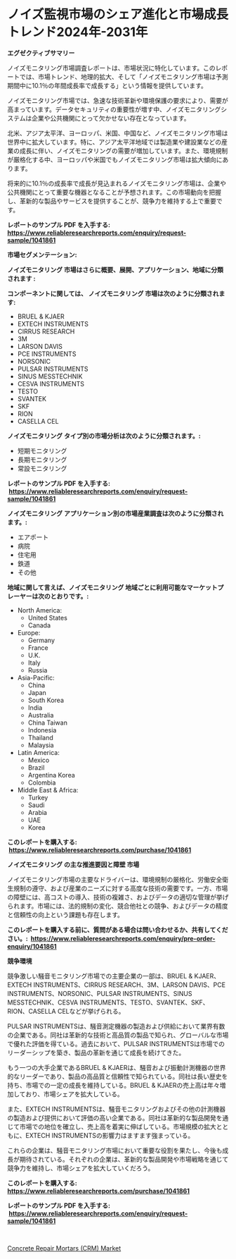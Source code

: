 <p><h1>ノイズ監視市場のシェア進化と市場成長トレンド2024年-2031年</h1></p><p><strong>エグゼクティブサマリー</strong></p>
<p><p>ノイズモニタリング市場調査レポートは、市場状況に特化しています。このレポートでは、市場トレンド、地理的拡大、そして「ノイズモニタリング市場は予測期間中に10.1％の年間成長率で成長する」という情報を提供しています。</p><p>ノイズモニタリング市場では、急速な技術革新や環境保護の要求により、需要が高まっています。データセキュリティの重要性が増す中、ノイズモニタリングシステムは企業や公共機関にとって欠かせない存在となっています。</p><p>北米、アジア太平洋、ヨーロッパ、米国、中国など、ノイズモニタリング市場は世界中に拡大しています。特に、アジア太平洋地域では製造業や建設業などの産業の成長に伴い、ノイズモニタリングの需要が増加しています。また、環境規制が厳格化する中、ヨーロッパや米国でもノイズモニタリング市場は拡大傾向にあります。</p><p>将来的に10.1％の成長率で成長が見込まれるノイズモニタリング市場は、企業や公共機関にとって重要な機器となることが予想されます。この市場動向を把握し、革新的な製品やサービスを提供することが、競争力を維持する上で重要です。</p></p>
<p><strong>レポートのサンプル PDF を入手する: <a href="https://www.reliableresearchreports.com/enquiry/request-sample/1041861">https://www.reliableresearchreports.com/enquiry/request-sample/1041861</a></strong></p>
<p><strong>市場セグメンテーション:</strong></p>
<p><strong> ノイズモニタリング 市場はさらに概要、展開、アプリケーション、地域に分類されます :</strong></p>
<p><strong>コンポーネントに関しては、 ノイズモニタリング 市場は次のように分類されます: &nbsp;</strong></p>
<p><ul><li>BRUEL & KJAER</li><li>EXTECH INSTRUMENTS</li><li>CIRRUS RESEARCH</li><li>3M</li><li>LARSON DAVIS</li><li>PCE INSTRUMENTS</li><li>NORSONIC</li><li>PULSAR INSTRUMENTS</li><li>SINUS MESSTECHNIK</li><li>CESVA INSTRUMENTS</li><li>TESTO</li><li>SVANTEK</li><li>SKF</li><li>RION</li><li>CASELLA CEL</li></ul></p>
<p><strong> ノイズモニタリング タイプ別の市場分析は次のように分類されます。:</strong></p>
<p><ul><li>短期モニタリング</li><li>長期モニタリング</li><li>常設モニタリング</li></ul></p>
<p><strong>レポートのサンプル PDF を入手する: &nbsp;<a href="https://www.reliableresearchreports.com/enquiry/request-sample/1041861">https://www.reliableresearchreports.com/enquiry/request-sample/1041861</a></strong></p>
<p><strong> ノイズモニタリング アプリケーション別の市場産業調査は次のように分類されます。:</strong></p>
<p><ul><li>エアポート</li><li>病院</li><li>住宅用</li><li>鉄道</li><li>その他</li></ul></p>
<p><strong>地域に関して言えば、ノイズモニタリング 地域ごとに利用可能なマーケットプレーヤーは次のとおりです。:</strong></p>
<p><ul>
    <li>
        North America:
        <ul>
            <li>United States</li>
            <li>Canada</li>
        </ul>
    </li>
    <li>
        Europe:
        <ul>
            <li>Germany</li>
            <li>France</li>
            <li>U.K.</li>
            <li>Italy</li>
            <li>Russia</li>
        </ul>
    </li>
    <li>
        Asia-Pacific:
        <ul>
            <li>China</li>
            <li>Japan</li>
            <li>South Korea</li>
            <li>India</li>
            <li>Australia</li>
            <li>China Taiwan</li>
            <li>Indonesia</li>
            <li>Thailand</li>
            <li>Malaysia</li>
        </ul>
    </li>
    <li>
        Latin America:
        <ul>
            <li>Mexico</li>
            <li>Brazil</li>
            <li>Argentina Korea</li>
            <li>Colombia</li>
        </ul>
    </li>
    <li>
        Middle East & Africa:
        <ul>
            <li>Turkey</li>
            <li>Saudi</li>
            <li>Arabia</li>
            <li>UAE</li>
            <li>Korea</li>
        </ul>
    </li>
    </ul></p>
<p><strong>このレポートを購入する: &nbsp;<a href="https://www.reliableresearchreports.com/purchase/1041861">https://www.reliableresearchreports.com/purchase/1041861</a></strong></p>
<p><strong>ノイズモニタリング の主な推進要因と障壁 市場</strong></p>
<p><p>ノイズモニタリング市場の主要なドライバーは、環境規制の厳格化、労働安全衛生規制の遵守、および産業のニーズに対する高度な技術の需要です。一方、市場の障壁には、高コストの導入、技術の複雑さ、およびデータの適切な管理が挙げられます。市場には、法的規制の変化、競合他社との競争、およびデータの精度と信頼性の向上という課題も存在します。</p></p>
<p><strong>このレポートを購入する前に、質問がある場合は問い合わせるか、共有してください。:&nbsp; <a href="https://www.reliableresearchreports.com/enquiry/pre-order-enquiry/1041861">https://www.reliableresearchreports.com/enquiry/pre-order-enquiry/1041861</a></strong></p>
<p><strong>競争環境</strong></p>
<p><p>競争激しい騒音モニタリング市場での主要企業の一部は、BRUEL & KJAER、EXTECH INSTRUMENTS、CIRRUS RESEARCH、3M、LARSON DAVIS、PCE INSTRUMENTS、NORSONIC、PULSAR INSTRUMENTS、SINUS MESSTECHNIK、CESVA INSTRUMENTS、TESTO、SVANTEK、SKF、RION、CASELLA CELなどが挙げられる。</p><p>PULSAR INSTRUMENTSは、騒音測定機器の製造および供給において業界有数の企業である。同社は革新的な技術と高品質の製品で知られ、グローバルな市場で優れた評価を得ている。過去において、PULSAR INSTRUMENTSは市場でのリーダーシップを築き、製品の革新を通じて成長を続けてきた。</p><p>もう一つの大手企業であるBRUEL & KJAERは、騒音および振動計測機器の世界的なリーダーであり、製品の高品質と信頼性で知られている。同社は長い歴史を持ち、市場での一定の成長を維持している。BRUEL & KJAERの売上高は年々増加しており、市場シェアを拡大している。</p><p>また、EXTECH INSTRUMENTSは、騒音モニタリングおよびその他の計測機器の製造および提供において評価の高い企業である。同社は革新的な製品開発を通じて市場での地位を確立し、売上高を着実に伸ばしている。市場規模の拡大とともに、EXTECH INSTRUMENTSの影響力はますます強まっている。</p><p>これらの企業は、騒音モニタリング市場において重要な役割を果たし、今後も成長が期待されている。それぞれの企業は、革新的な製品開発や市場戦略を通じて競争力を維持し、市場シェアを拡大していくだろう。</p></p>
<p><strong>このレポートを購入する: &nbsp; <a href="https://www.reliableresearchreports.com/purchase/1041861">https://www.reliableresearchreports.com/purchase/1041861</a></strong></p>
<p><strong>レポートのサンプル PDF を入手する: &nbsp;<a href="https://www.reliableresearchreports.com/enquiry/request-sample/1041861">https://www.reliableresearchreports.com/enquiry/request-sample/1041861</a></strong><strong></strong></p>
<p>&nbsp;</p>
<p><p><a href="https://metal-farmhouse-e95.notion.site/Concrete-Repair-Mortars-CRM-Market-with-the-goal-of-estimating-the-market-size-and-future-growth-p-5e807115550f4dc3a8a6449fe4cb6729">Concrete Repair Mortars (CRM) Market</a></p></p>